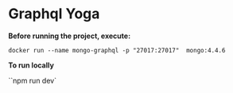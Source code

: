 # Graphql Yoga

**Before running the project, execute:**

`docker run --name mongo-graphql -p "27017:27017"  mongo:4.4.6`

**To run locally**

``npm run dev`
